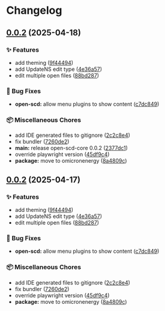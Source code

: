 # Changelog

## [0.0.2](https://github.com/stee-re/open-scd-core/compare/open-scd-core-test@v0.0.1...open-scd-core-test@v0.0.2) (2025-04-18)


### ✨ Features

* add theming ([9f44494](https://github.com/stee-re/open-scd-core/commit/9f4449421ca1f8e6b2ea0225bf8f25dbf3163b99))
* add UpdateNS edit type ([4e36a57](https://github.com/stee-re/open-scd-core/commit/4e36a575e468aa9867050ddc0b4402494e4a6205))
* edit multiple open files ([88bd287](https://github.com/stee-re/open-scd-core/commit/88bd2878e093763d4d848ed2dd0a0baa8421ae47))


### 🐞 Bug Fixes

* **open-scd:** allow menu plugins to show content ([c7dc849](https://github.com/stee-re/open-scd-core/commit/c7dc849fa84419ab605ffafd2b0ec7ce40136fc3))


### 📦 Miscellaneous Chores

* add IDE generated files to gitignore ([2c2c8e4](https://github.com/stee-re/open-scd-core/commit/2c2c8e4a1befee21aaebd3a7625817fc84078755))
* fix bundler ([7260de2](https://github.com/stee-re/open-scd-core/commit/7260de2800326eb7b132dcb6f79a5b1465701d4b))
* **main:** release open-scd-core 0.0.2 ([2377dc1](https://github.com/stee-re/open-scd-core/commit/2377dc15fa3c2ec1ba9da63be2340272d8deca58))
* override playwright version ([45df9c4](https://github.com/stee-re/open-scd-core/commit/45df9c45aac94b6574af43a407d5aea811a2177e))
* **package:** move to omicronenergy ([8a4809c](https://github.com/stee-re/open-scd-core/commit/8a4809cd13f176c4e78cf2b436c649db767aac0d))

## [0.0.2](https://github.com/stee-re/open-scd-core/compare/open-scd-core@v0.0.1...open-scd-core@v0.0.2) (2025-04-17)


### ✨ Features

* add theming ([9f44494](https://github.com/stee-re/open-scd-core/commit/9f4449421ca1f8e6b2ea0225bf8f25dbf3163b99))
* add UpdateNS edit type ([4e36a57](https://github.com/stee-re/open-scd-core/commit/4e36a575e468aa9867050ddc0b4402494e4a6205))
* edit multiple open files ([88bd287](https://github.com/stee-re/open-scd-core/commit/88bd2878e093763d4d848ed2dd0a0baa8421ae47))


### 🐞 Bug Fixes

* **open-scd:** allow menu plugins to show content ([c7dc849](https://github.com/stee-re/open-scd-core/commit/c7dc849fa84419ab605ffafd2b0ec7ce40136fc3))


### 📦 Miscellaneous Chores

* add IDE generated files to gitignore ([2c2c8e4](https://github.com/stee-re/open-scd-core/commit/2c2c8e4a1befee21aaebd3a7625817fc84078755))
* fix bundler ([7260de2](https://github.com/stee-re/open-scd-core/commit/7260de2800326eb7b132dcb6f79a5b1465701d4b))
* override playwright version ([45df9c4](https://github.com/stee-re/open-scd-core/commit/45df9c45aac94b6574af43a407d5aea811a2177e))
* **package:** move to omicronenergy ([8a4809c](https://github.com/stee-re/open-scd-core/commit/8a4809cd13f176c4e78cf2b436c649db767aac0d))

